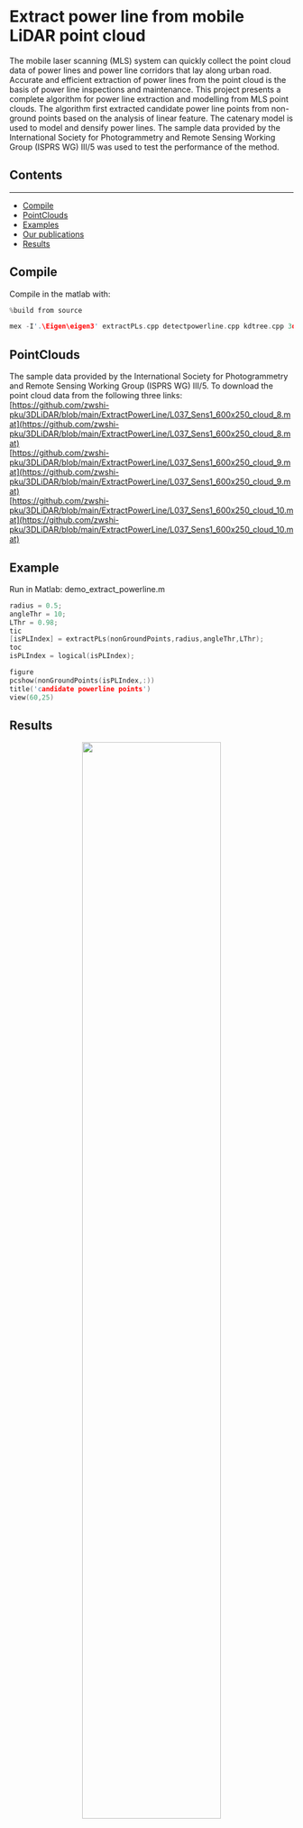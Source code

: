 # Extract power line from mobile LiDAR point cloud
The mobile laser scanning (MLS) system can quickly collect the point cloud data of power lines and power line corridors that lay along urban road. Accurate and efficient extraction of power lines from the point cloud is the basis of power line inspections and maintenance. This project presents a complete algorithm for power line extraction and modelling from MLS point clouds. The algorithm first extracted candidate power line points from non-ground points based on the analysis of linear feature. The catenary model is used to model and densify power lines. The sample data provided by the International Society for Photogrammetry and Remote Sensing Working Group (ISPRS WG) III/5 was used to test the performance of the method.

## Contents
****

-   [Compile](#Compile)
-   [PointClouds](#PointClouds)
-   [Examples](#Examples)
-   [Our publications](#our-publications)
-   [Results](#Results)

Compile
--------------
Compile in the matlab with:
```cpp
%build from source

mex -I'.\Eigen\eigen3' extractPLs.cpp detectpowerline.cpp kdtree.cpp 3dKDtree.cpp eigenmatrix.cpp
```

PointClouds
--------------
The sample data provided by the International Society for Photogrammetry and Remote Sensing Working Group (ISPRS WG) III/5. To download the point cloud data from the following three links:  
[https://github.com/zwshi-pku/3DLiDAR/blob/main/ExtractPowerLine/L037_Sens1_600x250_cloud_8.mat](https://github.com/zwshi-pku/3DLiDAR/blob/main/ExtractPowerLine/L037_Sens1_600x250_cloud_8.mat)  
[https://github.com/zwshi-pku/3DLiDAR/blob/main/ExtractPowerLine/L037_Sens1_600x250_cloud_9.mat](https://github.com/zwshi-pku/3DLiDAR/blob/main/ExtractPowerLine/L037_Sens1_600x250_cloud_9.mat)  
[https://github.com/zwshi-pku/3DLiDAR/blob/main/ExtractPowerLine/L037_Sens1_600x250_cloud_10.mat](https://github.com/zwshi-pku/3DLiDAR/blob/main/ExtractPowerLine/L037_Sens1_600x250_cloud_10.mat)

Example
--------------
Run in Matlab: demo_extract_powerline.m
```cpp
radius = 0.5;
angleThr = 10;
LThr = 0.98;
tic
[isPLIndex] = extractPLs(nonGroundPoints,radius,angleThr,LThr);
toc
isPLIndex = logical(isPLIndex);

figure
pcshow(nonGroundPoints(isPLIndex,:))
title('candidate powerline points')
view(60,25)
```

Results
--------------
<div align=center>
<img src="https://github.com/zwshi-pku/3DLiDAR/blob/main/ExtractPowerLine/re_f1_nonGroundPoints.png"  height="70%" width="70%">
<img src="https://github.com/zwshi-pku/3DLiDAR/blob/main/ExtractPowerLine/re_f2_candidate%20powerline%20points.png"  height="70%" width="70%">
<img src="https://github.com/zwshi-pku/3DLiDAR/blob/main/ExtractPowerLine/re_f3_candidate%20powerline%20points%20clusters.png"  height="70%" width="70%">
<img src="https://github.com/zwshi-pku/3DLiDAR/blob/main/ExtractPowerLine/re_f4_powerline%20points%20clusters.png"  height="70%" width="70%">
<img src="https://github.com/zwshi-pku/3DLiDAR/blob/main/ExtractPowerLine/re_f5_colorization%20clusters.png"  height="70%" width="70%">
<img src="https://github.com/zwshi-pku/3DLiDAR/blob/main/ExtractPowerLine/re_f6_powerLines%20clusters.png"  height="70%" width="70%">
<img src="https://github.com/zwshi-pku/3DLiDAR/blob/main/ExtractPowerLine/re_f7_Power%20line%20model.png"  height="70%" width="70%">
</div>


Our Publications
--------------

Please consider citing our papers if you find these codes help your research.

**Zhenwei Shi**, Yi Lin, and Hui Li. **Extraction of urban power lines and potential hazard analysis from mobile laser scanning point clouds.** International Journal of Remote Sensing 41, no. 9 (2020): 3411-3428.

**Zhenwei Shi**, Zhizhong Kang, Yi Lin, Yu Liu, and Wei Chen. **Automatic recognition of pole-like objects from mobile laser scanning point clouds.** Remote Sensing 10, no. 12 (2018): 1891.



